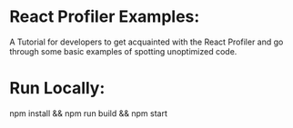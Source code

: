 # React Profiler Examples:
A Tutorial for developers to get acquainted with the React Profiler and go through some basic examples of spotting unoptimized code.

# Run Locally:
npm install && npm run build && npm start
